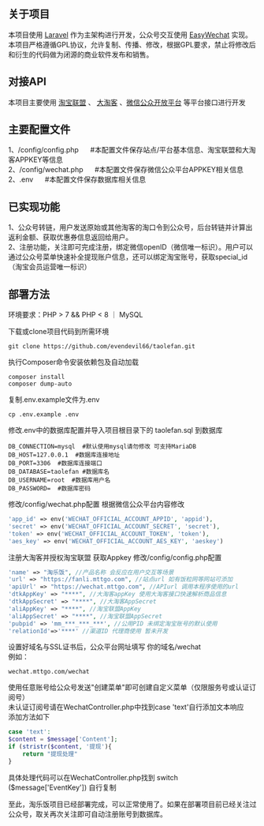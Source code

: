 

## 关于项目

本项目使用 [Laravel](https://laravel.com/) 作为主架构进行开发，公众号交互使用 [EasyWechat](https://www.easywechat.com) 实现。
本项目严格遵循GPL协议，允许复制、传播、修改，根据GPL要求，禁止将修改后和衍生的代码做为闭源的商业软件发布和销售。

## 对接API

本项目主要使用 [淘宝联盟](https://pub.alimama.com/) 、 [大淘客](https://www.dataoke.com) 、[微信公众开放平台](https://mp.weixin.qq.com/) 等平台接口进行开发

## 主要配置文件
1、/config/config.php &nbsp;&nbsp;&nbsp;&nbsp; #本配置文件保存站点/平台基本信息、淘宝联盟和大淘客APPKEY等信息  
2、/config/wechat.php &nbsp;&nbsp;&nbsp;&nbsp; #本配置文件保存微信公众平台APPKEY相关信息  
2、.env &nbsp;&nbsp;&nbsp;&nbsp; #本配置文件保存数据库相关信息

## 已实现功能
1、公众号转链，用户发送原始或其他淘客的淘口令到公众号，后台转链并计算出返利金额、获取优惠券信息返回给用户。  
2、注册功能，关注即可完成注册，绑定微信openID（微信唯一标识）。用户可以通过公众号菜单快速补全提现账户信息，还可以绑定淘宝账号，获取special_id（淘宝会员运营唯一标识）

## 部署方法
环境要求：PHP > 7 && PHP < 8  ｜ MySQL  

下载或clone项目代码到所需环境  
````shell script
git clone https://github.com/evendevil66/taolefan.git
````
执行Composer命令安装依赖包及自动加载  
````shell script
composer install
composer dump-auto
````
复制.env.example文件为.env
````shell script
cp .env.example .env
````
修改.env中的数据库配置并导入项目根目录下的 taolefan.sql 到数据库
````shell script
DB_CONNECTION=mysql  #默认使用mysql请勿修改 可支持MariaDB
DB_HOST=127.0.0.1  #数据库连接地址
DB_PORT=3306  #数据库连接端口
DB_DATABASE=taolefan #数据库名
DB_USERNAME=root  #数据库用户名
DB_PASSWORD=  #数据库密码
````

修改/config/wechat.php配置 根据微信公众平台内容修改
````php
'app_id' => env('WECHAT_OFFICIAL_ACCOUNT_APPID', 'appid'),
'secret' => env('WECHAT_OFFICIAL_ACCOUNT_SECRET', 'secret'), 
'token' => env('WECHAT_OFFICIAL_ACCOUNT_TOKEN', 'token'),
'aes_key' => env('WECHAT_OFFICIAL_ACCOUNT_AES_KEY', 'aeskey')
````
注册大淘客并授权淘宝联盟 获取Appkey
修改/config/config.php配置
````php
'name' => "淘乐饭", //产品名称 会反应在用户交互等场景
'url' => "https://fanli.mttgo.com", //站点url 如有饭粒网等网站可添加
'apiUrl' => "https://wechat.mttgo.com", //APIurl 调用本程序使用的url
'dtkAppKey' => "****", //大淘客appKey 使用大淘客接口快速解析商品信息
'dtkAppSecret' => "****", //大淘客AppSecret
'aliAppKey' => "****", //淘宝联盟AppKey
'aliAppSecret' => "****", //淘宝联盟AppSecret
'pubpid' => 'mm_***_***_***', //公用PID 未绑定淘宝账号的默认使用
'relationId'=>'****' //渠道ID 代理商使用 暂未开发
````
设置好域名与SSL证书后，公众平台网址填写 你的域名/wechat  
例如：
````shell script
wechat.mttgo.com/wechat
````
使用任意账号给公众号发送"创建菜单"即可创建自定义菜单（仅限服务号或认证订阅号）  
未认证订阅号请在WechatController.php中找到case 'text'自行添加文本响应  
添加方法如下
````php
case 'text':
$content = $message['Content'];
if (stristr($content, '提现'){
    return "提现处理"
}
````
具体处理代码可以在WechatController.php找到 switch ($message['EventKey'])  自行复制  

至此，淘乐饭项目已经部署完成，可以正常使用了。如果在部署项目前已经关注过公众号，取关再次关注即可自动注册账号到数据库。




